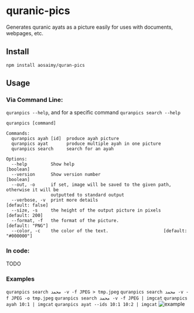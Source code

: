 # quranic-pics
Generates quranic ayats as a picture easily for uses with documents, webpages, etc.

## Install
`npm install aosaimy/quran-pics`

## Usage
### Via Command Line: 
`quranpics --help`, and for a specific command `quranpics search --help`

```
quranpics [command]

Commands:
  quranpics ayah [id]  produce ayah picture
  quranpics ayat       produce multiple ayah in one picture
  quranpics search     search for an ayah

Options:
  --help         Show help                                             [boolean]
  --version      Show version number                                   [boolean]
  --out, -o      if set, image will be saved to the given path, otherwise it will be
                 outputted to standard output
  --verbose, -v  print more details                             [default: false]
  --size, -s     the height of the output picture in pixels       [default: 200]
  --format, -f   the format of the picture.                     [default: "PNG"]
  --color, -c    the color of the text.                     [default: "#000000"]
```

### In code:
TODO

### Examples
```quranpics search محمد -v -f JPEG > tmp.jpeg```
```quranpics search محمد -v -f JPEG -o tmp.jpeg```
```quranpics search محمد -v -f JPEG | imgcat```
```quranpics ayah 10:1 | imgcat```
```quranpics ayat --ids 10:1 10:2 | imgcat```
![example](https://github.com/aosaimy/quran-pics/raw/master/docs/img1.png "Search Example")
